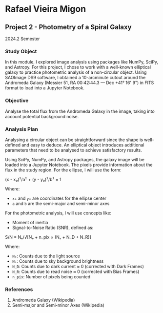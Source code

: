 # Rafael Vieira Migon

## Project 2 - Photometry of a Spiral Galaxy

2024.2 Semester

### Study Object

In this module, I explored image analysis using packages like NumPy, SciPy, and Astropy. For this project, I chose to work with a well-known elliptical galaxy to practice photometric analysis of a non-circular object. Using SAOImage DS9 software, I obtained a 10-arcminute cutout around the Andromeda Galaxy (Messier 51, RA 00:42:44.3 — Dec +41° 16' 9") in FITS format to load into a Jupyter Notebook.

### Objective

Analyse the total flux from the Andromeda Galaxy in the image, taking into account potential background noise.

### Analysis Plan

Analysing a circular object can be straightforward since the shape is well-defined and easy to deduce. An elliptical object introduces additional parameters that need to be analysed to achieve satisfactory results. 

Using SciPy, NumPy, and Astropy packages, the galaxy image will be loaded into a Jupyter Notebook. The pixels provide information about the flux in the study region. For the ellipse, I will use the form:

(x - x₀)²/a² + (y - y₀)²/b² = 1

Where:
- `x₀` and `y₀` are coordinates for the ellipse center
- `a` and `b` are the semi-major and semi-minor axes

For the photometric analysis, I will use concepts like:
- Moment of inertia
- Signal-to-Noise Ratio (SNR), defined as:

S/N = Nₑ/√[Nₑ + n_pix × (Nₛ + N_D + N_R)]

Where:
- `Nₑ`: Counts due to the light source
- `Nₛ`: Counts due to sky background brightness
- `N_D`: Counts due to dark current ≈ 0 (corrected with Dark Frames)
- `N_R`: Counts due to read noise ≈ 0 (corrected with Bias Frames)
- `n_pix`: Number of pixels being counted

### References

1. Andromeda Galaxy (Wikipedia)
2. Semi-major and Semi-minor Axes (Wikipedia)